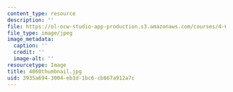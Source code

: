 ```yaml
---
content_type: resource
description: ''
file: https://ol-ocw-studio-app-production.s3.amazonaws.com/courses/4-614-religious-architecture-and-islamic-cultures-fall-2002/3935a6943004eb1d1bc6cb667a912a7c_4060thumbnail.jpg
file_type: image/jpeg
image_metadata:
  caption: ''
  credit: ''
  image-alt: ''
resourcetype: Image
title: 4060thumbnail.jpg
uid: 3935a694-3004-eb1d-1bc6-cb667a912a7c
---
```


